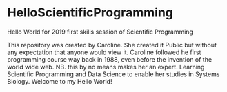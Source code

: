 # HelloScientificProgramming
Hello World for 2019 first skills session of Scientific Programming

This repository was created by Caroline.
She created it Public but without any expectation that anyone would view it.
Caroline followed he first programming course way back in 1988, even before the invention of the world wide web.
NB. this by no means makes her an expert.
Learning Scientific Programming and Data Science to enable her studies in Systems Biology.
Welcome to my Hello World!
